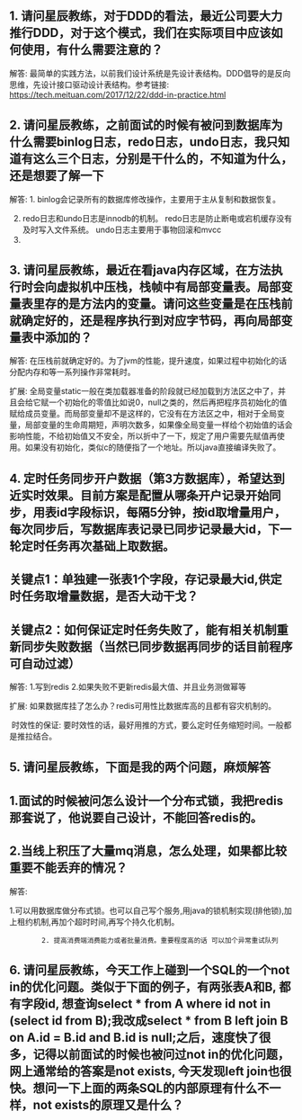 ## 1. 请问星辰教练，对于DDD的看法，最近公司要大力推行DDD，对于这个模式，我们在实际项目中应该如何使用，有什么需要注意的？

解答: 最简单的实践方法，以前我们设计系统是先设计表结构。DDD倡导的是反向思维，先设计接口驱动设计表结构。参考链接: https://tech.meituan.com/2017/12/22/ddd-in-practice.html

## 2. 请问星辰教练，之前面试的时候有被问到数据库为什么需要binlog日志，redo日志，undo日志，我只知道有这么三个日志，分别是干什么的，不知道为什么，还是想要了解一下

解答: 1. binlog会记录所有的数据库修改操作，主要用于主从复制和数据恢复。

2) redo日志和undo日志是innodb的机制。
   redo日志是防止断电或宕机缓存没有及时写入文件系统。
   undo日志主要用于事物回滚和mvcc
3) 

## 3. 请问星辰教练，最近在看java内存区域，在方法执行时会向虚拟机中压栈，栈帧中有局部变量表。局部变量表里存的是方法内的变量。请问这些变量是在压栈前就确定好的，还是程序执行到对应字节码，再向局部变量表中添加的？

解答: 在压栈前就确定好的。为了jvm的性能，提升速度，如果过程中初始化的话分配内存和等一系列操作非常耗时。

扩展: 全局变量static一般在类加载器准备的阶段就已经加载到方法区之中了，并且会给它赋一个初始化的零值比如说0，null之类的，然后再把程序员初始化的值赋给成员变量。而局部变量却不是这样的，它没有在方法区之中，相对于全局变量，局部变量的生命周期短，声明次数多，如果像全局变量一样给个初始值的话会影响性能，不给初始值又不安全，所以折中了一下，规定了用户需要先赋值再使用。如果没有初始化，类似c的随便指了一个地址。所以java直接编译失败了。

## 4. 定时任务同步开户数据（第3方数据库），希望达到近实时效果。目前方案是配置从哪条开户记录开始同步，用表id字段标识，每隔5分钟，按id取增量用户，每次同步后，写数据库表记录已同步记录最大id，下一轮定时任务再次基础上取数据。 

## 关键点1：单独建一张表1个字段，存记录最大id,供定时任务取增量数据，是否大动干戈？

## 关键点2：如何保证定时任务失败了，能有相关机制重新同步失败数据（当然已同步数据再同步的话目前程序可自动过滤）

解答: 1.写到redis 2.如果失败不更新redis最大值、并且业务测做幂等

扩展: 如果数据库挂了怎么办？redis可用性比数据库高的且都有容灾机制的。

​			时效性的保证: 要时效性的话，最好用推的方式，要么定时任务缩短时间。一般都是推拉结合。



## 5. 请问星辰教练，下面是我的两个问题，麻烦解答

## 1.面试的时候被问怎么设计一个分布式锁，我把redis那套说了，他说要自己设计，不能回答redis的。 

## 2.当线上积压了大量mq消息，怎么处理，如果都比较重要不能丢弃的情况？

解答: 

​			1.可以用数据库做分布式锁。也可以自己写个服务,用java的锁机制实现(排他锁),加上租约机制,再加个超时时间,再写个持久化机制。

			2. 提高消费端消费能力或者批量消费。重要程度高的话 可以加个异常重试队列



## 6. 请问星辰教练，今天工作上碰到一个SQL的一个not in的优化问题。类似于下面的例子，有两张表A和B, 都有字段id, 想查询select * from A where id not in (select id from B);我改成select * from B left join B on A.id = B.id and B.id is null;之后，速度快了很多，记得以前面试的时候也被问过not in的优化问题，网上通常给的答案是not exists, 今天发现left join也很快。想问一下上面的两条SQL的内部原理有什么不一样，not exists的原理又是什么？